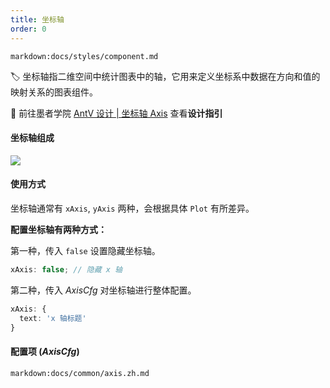```yaml
---
title: 坐标轴
order: 0
---
```


`markdown:docs/styles/component.md`

🏷️  坐标轴指二维空间中统计图表中的轴，它用来定义坐标系中数据在方向和值的映射关系的图表组件。

🎨  前往墨者学院 [AntV 设计 | 坐标轴 Axis](https://www.yuque.com/mo-college/vis-design/twx9oi) 查看**设计指引**

#### 坐标轴组成

<img src="https://gw.alipayobjects.com/mdn/rms_f5c722/afts/img/A*o64XRZfivrEAAAAAAAAAAABkARQnAQ" style="max-width:640px;">

#### 使用方式

坐标轴通常有 `xAxis`, `yAxis` 两种，会根据具体 `Plot` 有所差异。

<b>配置坐标轴有两种方式：</b>

第一种，传入 `false` 设置隐藏坐标轴。

```ts
xAxis: false; // 隐藏 x 轴
```

第二种，传入 _AxisCfg_ 对坐标轴进行整体配置。


```ts
xAxis: {
  text: 'x 轴标题'
}
```

#### 配置项 (_AxisCfg_)

`markdown:docs/common/axis.zh.md`